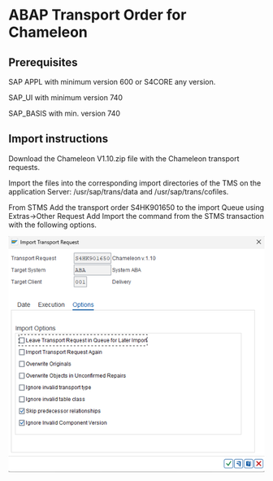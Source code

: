
# ABAP Transport Order for Chameleon
## Prerequisites
SAP APPL with minimum version 600 or S4CORE any version.

SAP_UI with minimum version 740

SAP_BASIS with min. version 740

## Import instructions
Download the Chameleon V1.10.zip file with the Chameleon transport requests.

Import the files into the corresponding import directories of the TMS on the application Server: /usr/sap/trans/data and /usr/sap/trans/cofiles.

From STMS Add the transport order S4HK901650 to the import Queue using Extras->Other Request Add
Import the command from the STMS transaction with the following options.

![Import Options](https://raw.githubusercontent.com/Novis-Euforia/Chameleon-OT/main/Import%20options%20new.png)

